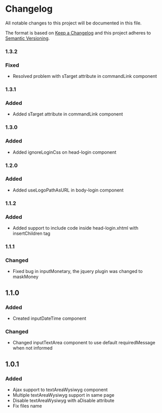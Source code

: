 # Changelog
All notable changes to this project will be documented in this file.

The format is based on [Keep a Changelog](http://keepachangelog.com/en/1.0.0/)
and this project adheres to [Semantic Versioning](http://semver.org/spec/v2.0.0.html).

### 1.3.2
### Fixed
- Resolved problem with sTarget attribute in commandLink component

### 1.3.1
### Added
- Added sTarget attribute in commandLink component

### 1.3.0
### Added
- Added ignoreLoginCss on head-login component

### 1.2.0
### Added
- Added useLogoPathAsURL in body-login component

### 1.1.2
### Added
- Added support to include code inside head-login.xhtml with insertChildren tag

### 1.1.1
### Changed
- Fixed bug in inputMonetary, the jquery plugin was changed to maskMoney

## 1.1.0
### Added
- Created inputDateTime component
### Changed
- Changed inputTextArea component to use default requiredMessage when not informed 

## 1.0.1
### Added 
- Ajax support to textAreaWysiwyg component
- Multiple textAreaWysiwyg support in same page
- Disable textAreaWysiwyg with aDisable attribute
- Fix files name